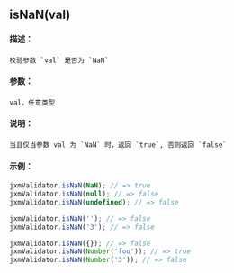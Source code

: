 
## isNaN(val)

#### 描述：

    校验参数 `val` 是否为 `NaN`

#### 参数：

    val，任意类型

#### 说明：

    当且仅当参数 val 为 `NaN` 时，返回 `true`, 否则返回 `false`

#### 示例：

```javascript
jxmValidator.isNaN(NaN); // => true
jxmValidator.isNaN(null); // => false
jxmValidator.isNaN(undefined); // => false

jxmValidator.isNaN(''); // => false
jxmValidator.isNaN('3'); // => false

jxmValidator.isNaN({}); // => false
jxmValidator.isNaN(Number('foo')); // => true
jxmValidator.isNaN(Number('3')); // => false
```

